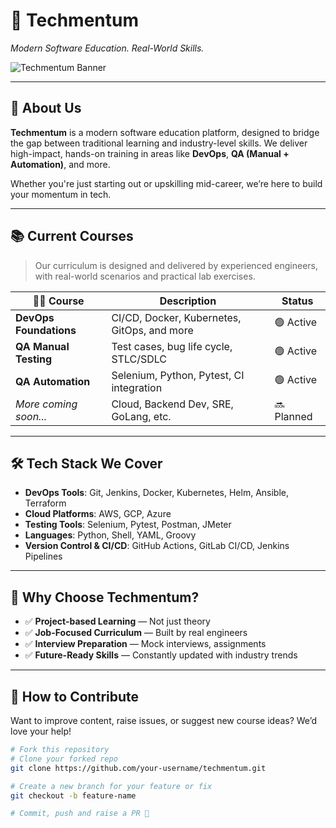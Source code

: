 # 🚀 Techmentum

*Modern Software Education. Real-World Skills.*

![Techmentum Banner](https://www.shutterstock.com/image-vector/software-testing-banner-web-icon-260nw-2219991321.jpg) <!-- Replace with actual banner when available -->

---

## 🧠 About Us

**Techmentum** is a modern software education platform, designed to bridge the gap between traditional learning and industry-level skills. We deliver high-impact, hands-on training in areas like **DevOps**, **QA (Manual + Automation)**, and more.

Whether you're just starting out or upskilling mid-career, we’re here to build your momentum in tech.

---

## 📚 Current Courses

> Our curriculum is designed and delivered by experienced engineers, with real-world scenarios and practical lab exercises.

| 🧑‍💻 Course              | Description                                      | Status     |
|-------------------------|--------------------------------------------------|------------|
| **DevOps Foundations**  | CI/CD, Docker, Kubernetes, GitOps, and more      | 🟢 Active  |
| **QA Manual Testing**   | Test cases, bug life cycle, STLC/SDLC            | 🟢 Active  |
| **QA Automation**       | Selenium, Python, Pytest, CI integration         | 🟢 Active  |
| *More coming soon...*   | Cloud, Backend Dev, SRE, GoLang, etc.            | 🔜 Planned |

---

## 🛠️ Tech Stack We Cover

- **DevOps Tools**: Git, Jenkins, Docker, Kubernetes, Helm, Ansible, Terraform
- **Cloud Platforms**: AWS, GCP, Azure
- **Testing Tools**: Selenium, Pytest, Postman, JMeter
- **Languages**: Python, Shell, YAML, Groovy
- **Version Control & CI/CD**: GitHub Actions, GitLab CI/CD, Jenkins Pipelines

---

## 🎯 Why Choose Techmentum?

- ✅ **Project-based Learning** — Not just theory
- ✅ **Job-Focused Curriculum** — Built by real engineers
- ✅ **Interview Preparation** — Mock interviews, assignments
- ✅ **Future-Ready Skills** — Constantly updated with industry trends

---

## 🤝 How to Contribute

Want to improve content, raise issues, or suggest new course ideas? We’d love your help!

```bash
# Fork this repository
# Clone your forked repo
git clone https://github.com/your-username/techmentum.git

# Create a new branch for your feature or fix
git checkout -b feature-name

# Commit, push and raise a PR 🚀

